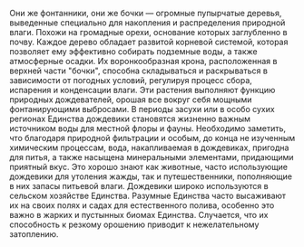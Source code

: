 Они же фонтанники, они же бочки — огромные пупырчатые деревья, выведенные специально для накопления и распределения природной влаги. Похожи на громадные орехи, основание которых заглубленно в почву. Каждое дерево обладает развитой корневой системой, которая позволяет ему эффективно собирать подземные воды, а также атмосферные осадки. Их воронкообразная крона, расположенная в верхней части "бочки", способна складываться и раскрываться в зависимости от погодных условий, регулируя процесс сбора, испарения и конденсации влаги. Эти растения выполняют функцию природных дождевателей, орошая все вокруг себя мощными фонтанирующими выбросами. В периоды засухи или в особо сухих регионах Единства дождевики становятся жизненно важным источником воды для местной флоры и фауны. Необходимо заметить, что благодаря природной фильтрации и особым, до конца не изученным химическим процессам, вода, накапливаемая в дождевиках, пригодна для питья, а также насыщена минеральными элементами, придающими приятный вкус. Это хорошо знают как животные, часто использующие дождевики для утоления жажды, так и путешественники, пополняющие в них запасы питьевой влаги. Дождевики широко используются в сельском хозяйстве Единства. Разумные Единства часто высаживают их на своих полях и садах для естественного полива, особенно это важно в жарких и пустынных биомах Единства. Случается, что их способность к резкому орошению приводит к нежелательному затоплению.